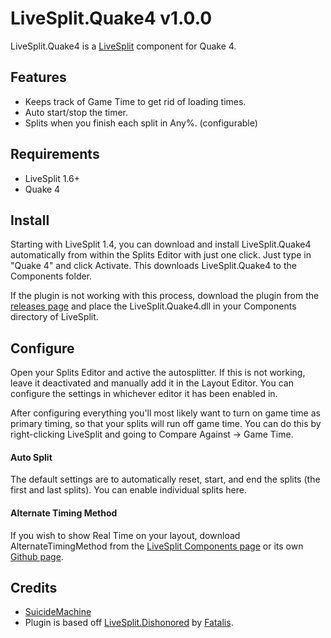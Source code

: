 ﻿LiveSplit.Quake4 v1.0.0
=====================

LiveSplit.Quake4 is a [LiveSplit](http://livesplit.org/) component for Quake 4.

Features
--------
  * Keeps track of Game Time to get rid of loading times.
  * Auto start/stop the timer.
  * Splits when you finish each split in Any%. (configurable)
  
Requirements
-------
* LiveSplit 1.6+
* Quake 4

Install
-------
Starting with LiveSplit 1.4, you can download and install LiveSplit.Quake4 automatically from within the Splits Editor with just one click. Just type in "Quake 4" and click Activate. This downloads LiveSplit.Quake4 to the Components folder.

If the plugin is not working with this process, download the plugin from the [releases page](https://github.com/SuiMachine/LiveSplit.Quake4/releases) and place the LiveSplit.Quake4.dll in your Components directory of LiveSplit.

Configure
---------
Open your Splits Editor and active the autosplitter. If this is not working, leave it deactivated and manually add it in the Layout Editor. You can configure the settings in whichever editor it has been enabled in.

After configuring everything you'll most likely want to turn on game time as primary timing, so that your splits will run off game time. You can do this by right-clicking LiveSplit and going to Compare Against -> Game Time.

#### Auto Split
The default settings are to automatically reset, start, and end the splits (the first and last splits). You can enable individual splits here.

#### Alternate Timing Method
If you wish to show Real Time on your layout, download AlternateTimingMethod from the [LiveSplit Components page](http://livesplit.org/components/) or its own [Github page](https://github.com/Dalet/LiveSplit.AlternateTimingMethod/releases).


Credits
-------
  * [SuicideMachine](http://twitch.tv/suicidemachine)
  * Plugin is based off [LiveSplit.Dishonored](https://github.com/fatalis/LiveSplit.Dishonored) by [Fatalis](http://twitch.tv/fatalis_).

